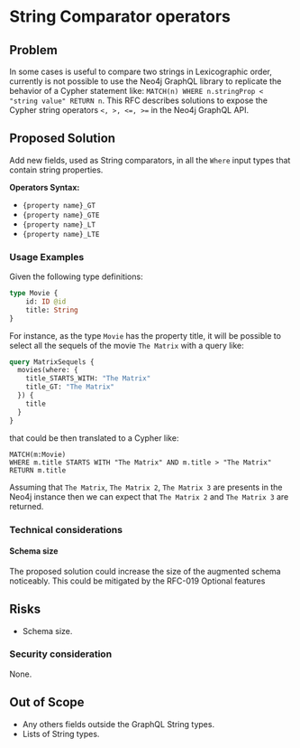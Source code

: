# String Comparator operators

## Problem
In some cases is useful to compare two strings in Lexicographic order, currently is not possible to use the Neo4j GraphQL library to replicate the behavior of a Cypher statement like: `MATCH(n) WHERE n.stringProp < "string value" RETURN n`.
This RFC describes solutions to expose the Cypher string operators `<, >, <=, >=` in the Neo4j GraphQL API. 

## Proposed Solution
Add new fields, used as String comparators, in all the `Where` input types that contain string properties.

**Operators Syntax:**
- `{property name}_GT`
- `{property name}_GTE`
- `{property name}_LT`
- `{property name}_LTE`


### Usage Examples
Given the following type definitions:
```graphql
type Movie {
    id: ID @id
    title: String
}
```
For instance, as the type `Movie` has the property title, it will be possible to select all the sequels of the movie `The Matrix` with a query like: 

```graphql
query MatrixSequels {
  movies(where: {
    title_STARTS_WITH: "The Matrix"
    title_GT: "The Matrix"
  }) {
    title
  }
}
```

that could be then translated to a Cypher like:
```cypher
MATCH(m:Movie)
WHERE m.title STARTS WITH "The Matrix" AND m.title > "The Matrix"
RETURN m.title 
```

Assuming that `The Matrix`, `The Matrix 2`, `The Matrix 3` are presents in the Neo4j instance then we can expect that `The Matrix 2` and `The Matrix 3` are returned.

### Technical considerations

#### Schema size
The proposed solution could increase the size of the augmented schema noticeably.
This could be mitigated by the RFC-019 Optional features

## Risks
- Schema size.

### Security consideration
None.

## Out of Scope
- Any others fields outside the GraphQL String types.
- Lists of String types.